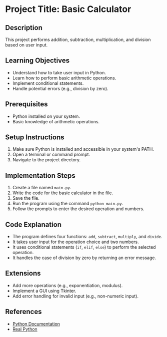 # Project Title: Basic Calculator

## Description
This project performs addition, subtraction, multiplication, and division based on user input.

## Learning Objectives
- Understand how to take user input in Python.
- Learn how to perform basic arithmetic operations.
- Implement conditional statements.
- Handle potential errors (e.g., division by zero).

## Prerequisites
- Python installed on your system.
- Basic knowledge of arithmetic operations.

## Setup Instructions
1.  Make sure Python is installed and accessible in your system's PATH.
2.  Open a terminal or command prompt.
3.  Navigate to the project directory.

## Implementation Steps
1.  Create a file named `main.py`.
2.  Write the code for the basic calculator in the file.
3.  Save the file.
4.  Run the program using the command `python main.py`.
5.  Follow the prompts to enter the desired operation and numbers.

## Code Explanation
- The program defines four functions: `add`, `subtract`, `multiply`, and `divide`.
- It takes user input for the operation choice and two numbers.
- It uses conditional statements (`if`, `elif`, `else`) to perform the selected operation.
- It handles the case of division by zero by returning an error message.

## Extensions
- Add more operations (e.g., exponentiation, modulus).
- Implement a GUI using Tkinter.
- Add error handling for invalid input (e.g., non-numeric input).

## References
- [Python Documentation](https://docs.python.org/3/)
- [Real Python](https://realpython.com/)
